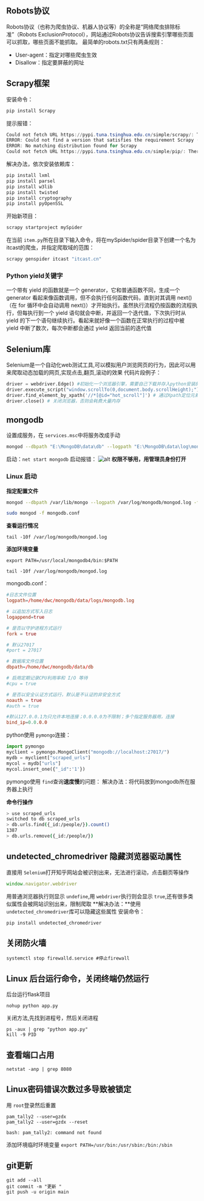 ## Robots协议

  Robots协议（也称为爬虫协议、机器人协议等）的全称是“网络爬虫排除标准”（Robots ExclusionProtocol），网站通过Robots协议告诉搜索引擎哪些页面可以抓取，哪些页面不能抓取。
  最简单的robots.txt只有两条规则：

+ User-agent：指定对哪些爬虫生效
+ Disallow：指定要屏蔽的网址

## Scrapy框架

安装命令：

```PowerShell
pip install Scrapy
```

提示报错：

```PowerShell
Could not fetch URL https://pypi.tuna.tsinghua.edu.cn/simple/scrapy/: There was a problem confirming the ssl certificate: HTTPSConnectionPool(host='pypi.tuna.tsinghua.edu.cn', port=443): Max retries exceeded with url: /simple/scrapy/ (Caused by SSLError(SSLEOFError(8, 'EOF occurred in violation of protocol (_ssl.c:777)'),)) - skipping
ERROR: Could not find a version that satisfies the requirement Scrapy (from versions: none)
ERROR: No matching distribution found for Scrapy
Could not fetch URL https://pypi.tuna.tsinghua.edu.cn/simple/pip/: There was a problem confirming the ssl certificate: HTTPSConnectionPool(host='pypi.tuna.tsinghua.edu.cn', port=443): Max retries exceeded with url: /simple/pip/ (Caused by SSLError(SSLEOFError(8, 'EOF occurred in violation of protocol (_ssl.c:777)'),)) - skipping
```

解决办法，依次安装依赖库：

```PowerShell
pip install lxml
pip install parsel
pip install w3lib
pip install twisted
pip install cryptography
pip install pyOpenSSL
```

开始新项目：

```PowerShell
scrapy startproject mySpider
```

在当前 `item.py`所在目录下输入命令，将在mySpider/spider目录下创建一个名为itcast的爬虫，并指定爬取域的范围：

```PowerShell
scrapy genspider itcast "itcast.cn"
```

### Python yield关键字

 一个带有 yield 的函数就是一个 generator，它和普通函数不同，生成一个 generator 看起来像函数调用，但不会执行任何函数代码，直到对其调用 next()（在 for 循环中会自动调用 next()）才开始执行。虽然执行流程仍按函数的流程执行，但每执行到一个 yield 语句就会中断，并返回一个迭代值，下次执行时从 yield 的下一个语句继续执行。看起来就好像一个函数在正常执行的过程中被 yield 中断了数次，每次中断都会通过 yield 返回当前的迭代值

## Selenium库

Selenium是一个自动化web测试工具,可以模拟用户浏览网页的行为，因此可以用来爬取动态加载的网页,实现点击,翻页,滚动的效果
代码片段例子：

```python
driver = webdriver.Edge() #初始化一个浏览器引擎，需要自己下载并存入python安装的路径
driver.execute_script("window.scrollTo(0,document.body.scrollHeight);")# 执行js脚本，滚轮
driver.find_element_by_xpath('//*[@id="hot_scroll"]') # 通过Xpath定位元素
driver.close() # 关闭浏览器，否则会耗费大量内存
```

## mongodb

设置成服务，在 `services.msc`中将服务改成手动

```bash
mongod --dbpath "E:\MongoDB\data\db" --logpath "E:\MongoDB\data\log\mongo.log" -install -serviceName "MongoDB"
```

启动：`net start mongodb`
启动报错：
![alt ](md图片\1.jpg)
  **权限不够用，用管理员身份打开**

### Linux 启动

**指定配置文件**

```bash
mongod --dbpath /var/lib/mongo --logpath /var/log/mongodb/mongod.log -f ~/mongodb/mongodb.conf

sudo mongod -f mongodb.conf
```

**查看运行情况**

```shell
tail -10f /var/log/mongodb/mongod.log
```

**添加环境变量**

```
export PATH=/usr/local/mongodb4/bin:$PATH
```

``tail -10f /var/log/mongodb/mongod.log``

mongodb.conf：

```conf
#日志文件位置
logpath=/home/dwc/mongodb/data/logs/mongodb.log

# 以追加方式写入日志
logappend=true

# 是否以守护进程方式运行
fork = true

# 默认27017
#port = 27017

# 数据库文件位置
dbpath=/home/dwc/mongodb/data/db

# 启用定期记录CPU利用率和 I/O 等待
#cpu = true

# 是否以安全认证方式运行，默认是不认证的非安全方式
noauth = true
#auth = true

#默认127.0.0.1为只允许本地连接；0.0.0.0为不限制；多个指定服务器用，连接
bind_ip=0.0.0.0
```

python使用 `pymongo`连接：

```python
import pymongo
myclient = pymongo.MongoClient("mongodb://localhost:27017/")
mydb = myclient["scraped_urls"]
mycol = mydb["urls"]
mycol.insert_one({"_id":'1'})
```

pymongo使用 `find`查询**速度慢**的问题：
解决办法：将代码放到mongodb所在服务器上执行

**命令行操作**

```bash
> use scraped_urls
switched to db scraped_urls
> db.urls.find({_id:/people/}).count()
1387
> db.urls.remove({_id:/people/})
```

## undetected_chromedriver 隐藏浏览器驱动属性

直接用 `Selenium`打开知乎网站会被识别出来，无法进行滚动，点击翻页等操作

```JavaScript
window.navigator.webdriver
```

用普通浏览器执行则显示 `undefine`,用 `webdriver`执行则会显示 `true`,还有很多类似属性会被网站识别出来，限制爬取
**解决办法：**使用 `undetected_chromedriver`库可以隐藏这些属性
安装命令：

```Shell
pip install undetected_chromedriver
```

## 关闭防火墙

```Shell
systemctl stop firewalld.service #停止firewall
```

## Linux 后台运行命令，关闭终端仍然运行

后台运行flask项目

```shell
nohup python app.py 
```

关闭方法,先找到进程号，然后关闭进程

```shell
ps -aux | grep "python app.py" 
kill -9 PID
```

## 查看端口占用

```shell
netstat -anp | grep 8080
```

## Linux密码错误次数过多导致被锁定

用 `root`登录然后重置

```shell
pam_tally2 --user=gzdx
pam_tally2 --user=gzdx --reset
```

`bash: pam_tally2: command not found`

添加环境临时环境变量 `export PATH=/usr/bin:/usr/sbin:/bin:/sbin`

## git更新
```
git add --all
git commit -m "更新 "
git push -u origin main
```